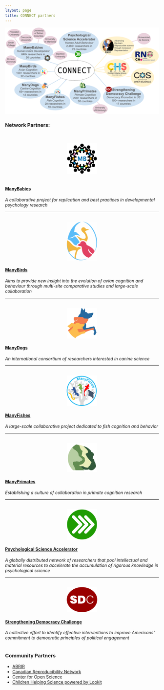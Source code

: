 ```yaml
---
layout: page
title: CONNECT partners
---
```



<img src="/assets/img/connect-partners.png" />

### Network Partners: 

<section>
  <div class="container">
    <div class="row">
      <div class="col-sm-3" align="center">
        <br>
        <br>
        <a href="https://manybabies.org/"><img src="/assets/img/manybabies-logo.png" alt="ManyBabies logo" height="100"></a>
      </div>
      <div class="col-sm-9">
        <br>
        <h4><a href="https://manybabies.org/">ManyBabies</a></h4>
        <i>A collaborative project for replication and best practices in developmental psychology research</i>
      </div>
    </div>
    <hr>
    <div class="row">
      <div class="col-sm-3 col-xs-6" align="center">
        <br>
        <a href="http://themanybirds.com"><img src="/assets/img/manybirds-logo.png" alt="ManyBirds logo" width="100"></a>
      </div>
      <div class="col-sm-9">
        <h4><a href="http://themanybirds.com">ManyBirds</a></h4>
        <i>Aims to provide new insight into the evolution of avian cognition and behaviour through multi-site comparative studies and large-scale collaboration</i>
      </div>
    </div>
    <hr>
    <div class="row">
      <div class="col-sm-3 col-xs-6" align="center">
        <br>
        <a href="https://manydogsproject.github.io"><img src="/assets/img/manydogs-logo.png" alt="ManyDogs logo" width="100"></a>
      </div>
      <div class="col-sm-9">
        <h4><a href="https://manydogsproject.github.io">ManyDogs</a></h4>
        <i>An international consortium of researchers interested in canine science</i>
      </div>
    </div>
    <hr>
    <div class="row">
      <div class="col-sm-3 col-xs-6" align="center">
        <br>
        <a href="https://themanyfishes.github.io/"><img src="/assets/img/manyfishes-logo.png" alt="ManyFishes logo" width="100"></a>
      </div>
      <div class="col-sm-9">
        <h4><a href="https://themanyfishes.github.io/">ManyFishes</a></h4>
        <i>A large-scale collaborative project dedicated to fish cognition and behavior</i>
      </div>
    </div>
    <hr>
    <div class="row">
      <div class="col-sm-3 col-xs-6" align="center">
        <br>
        <a href="https://manyprimates.github.io/"><img src="/assets/img/manyprimates-logo.png" alt="ManyPrimates logo" width="100"></a>
      </div>
      <div class="col-sm-9">
        <h4><a href="https://manyprimates.github.io/">ManyPrimates</a></h4>
        <i>Establishing a culture of collaboration in primate cognition research</i>
      </div>
    </div>
    <hr>
    <div class="row">
      <div class="col-sm-3 col-xs-6" align="center">
        <br>
        <a href="https://psysciacc.org/"><img src="/assets/img/psa-logo.png" alt="Psychological Science Accelerator logo" width="100"></a>
      </div>
      <div class="col-sm-9">
        <h4><a href="https://psysciacc.org/">Psychological Science Accelerator</a></h4>
        <i>A globally distributed network of researchers that pool intellectual and material resources to accelerate the accumulation of rigorous knowledge in psychological science</i>
      </div>
    </div>
    <hr>
    <div class="row">
      <div class="col-sm-3 col-xs-6" align="center">
        <br>
        <a href="https://www.strengtheningdemocracychallenge.org/"><img src="/assets/img/sdc-logo.png" alt="Strengthening Democracy Challenge logo" width="100"></a>
      </div>
      <div class="col-sm-9">
        <h4><a href="https://www.strengtheningdemocracychallenge.org/">Strengthening Democracy Challenge</a></h4>
        <i>A collective effort to identify effective interventions to improve Americans' commitment to democratic principles of political engagement</i>
      </div>
    </div>
  </div>
</section>
<br>

### Community Partners

* [ABRIR](https://abrirpsy.org/)
* [Canadian Reproducibility Network](https://carn-recar.ca/)
* [Center for Open Science](https://www.cos.io/)
* [Children Helping Science powered by Lookit](https://lookit.mit.edu)